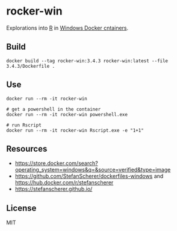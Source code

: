 # rocker-win

Explorations into [R]() in [Windows Docker cntainers]().

## Build

```
docker build --tag rocker-win:3.4.3 rocker-win:latest --file 3.4.3/Dockerfile .
```

## Use

```
docker run --rm -it rocker-win

# get a powershell in the container
docker run --rm -it rocker-win powershell.exe

# run Rscript
docker run --rm -it rocker-win Rscript.exe -e "1+1"
```

## Resources

- https://store.docker.com/search?operating_system=windows&q=&source=verified&type=image
- https://github.com/StefanScherer/dockerfiles-windows and https://hub.docker.com/r/stefanscherer
- https://stefanscherer.github.io/

## License

MIT
